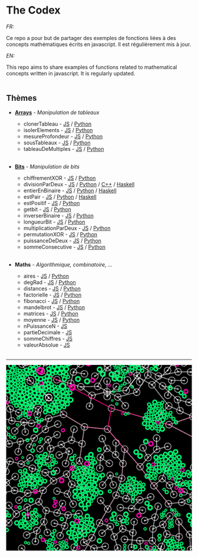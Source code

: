 # The Codex

_FR:_ 

Ce repo a pour but de partager des exemples de fonctions liées à des concepts mathématiques écrits en javascript.
Il est régulièrement mis à jour.

_EN:_

This repo aims to share examples of functions related to mathematical concepts written in javascript.
It is regularly updated.<br><br>

   ## Thèmes
  * **[Arrays](https://fr.wikipedia.org/wiki/Tableau_(structure_de_donn%C3%A9es))** - _Manipulation de tableaux_
  
    * clonerTableau - [JS](JavaScript/Arrays/clonerTableau.js) / [Python](Python/Arrays/cloner_tableau.py)
    * isolerElements - [JS](JavaScript/Arrays/isolerElements.js) / [Python](Python/Arrays/isoler_elements.py)
    * mesureProfondeur - [JS](JavaScript/Arrays/mesureProfondeur.js) / [Python](Python/Arrays/mesure_profondeur.py)
    * sousTableaux - [JS](JavaScript/Arrays/sousTableaux.js) / [Python](Python/Arrays/sous_tableaux.py)
    * tableauDeMultiples - [JS](JavaScript/Arrays/tableauDeMultiples.js) / [Python](Python/Arrays/tableau_de_multiples.py)
    <br><br>

  * **[Bits](https://fr.wikipedia.org/wiki/Bit)** - _Manipulation de bits_

    * chiffrementXOR - [JS](JavaScript/Bits/chiffrementXOR.js) / [Python](Python/Bits/chiffrement_XOR.py)
    * divisionParDeux - [JS](JavaScript/Bits/divisionParDeux.js) / [Python](Python/Bits/division_par_deux.py) / [C++](CXX/Bits/divisionParDeux.cxx) / [Haskell](Haskell/Bits/divisionParDeux.hs)
    * entierEnBinaire - [JS](JavaScript/Bits/entierEnBinaire.js) / [Python](Python/Bits/entier_en_binaire.py) / [Haskell](Haskell/Bits/entierEnBinaire.hs)
    * estPair - [JS](JavaScript/Bits/estPair.js) / [Python](Python/Bits/est_pair.py) / [Haskell](Haskell/Bits/estPair.hs)
    * estPositif - [JS](JavaScript/Bits/estPositif.js) / [Python](Python/Bits/est_positif.py)
    * getbit - [JS](JavaScript/Bits/getBit.js) / [Python](Python/Bits/get_bit.py)
    * inverserBinaire - [JS](JavaScript/Bits/inverserBinaire.js) / [Python](Python/Bits/inverser_binaire.py)
    * longueurBit - [JS](JavaScript/Bits/longueurBit.js) / [Python](Python/Bits/longueur_bit.py)
    * multiplicationParDeux - [JS](JavaScript/Bits/multiplicationParDeux.js) / [Python](Python/Bits/multiplication_par_deux.py)
    * permutationXOR - [JS](JavaScript/Bits/permutationXOR.js) / [Python](Python/Bits/permutation_XOR.py)
    * puissanceDeDeux - [JS](JavaScript/Bits/puissanceDeDeux.js) / [Python](Python/Bits/puissance_de_Deux.py)
    * sommeConsecutive - [JS](JavaScript/Bits/sommeConsecutive.js) / [Python](Python/Bits/somme_consecutive.py)
    <br><br>
    
  * **Maths** - _Algorithmique, combinatoire, ..._
  
    * aires - [JS](JavaScript/Maths/aires.js) / [Python](Python/Maths/aires.py)
    * degRad - [JS](JavaScript/Maths/degRad.js) / [Python](Python/Maths/deg_rad.py)
    * distances - [JS](JavaScript/Maths/distances.js) / [Python](Python/Maths/distances.py)
    * factorielle - [JS](JavaScript/Maths/factorielle.js) / [Python](Python/Maths/factorielle.py)
    * fibonacci - [JS](JavaScript/Maths/fibonacci.js) / [Python](Python/Maths/fibonacci.py)
    * mandelbrot - [JS](JavaScript/Maths/mandelbrot.js) / [Python](Python/Maths/mandelbrot.py)
    * matrices - [JS](JavaScript/Maths/matrices.js) / [Python](Python/Maths/matrices.py)
    * moyenne - [JS](JavaScript/Maths/moyenne.js) / [Python](Python/Maths/moyenne.py)
    * nPuissanceN - [JS](JavaScript/Maths/nPuissanceN.js)
    * partieDecimale - [JS](JavaScript/Maths/partieDecimale.js)
    * sommeChiffres - [JS](JavaScript/Maths/sommeChiffres.js)
    * valeurAbsolue - [JS](JavaScript/Maths/valeurAbsolue.js)
    <br><br>
  ---

<p align="center"><img src="./img/thumbnail.jpg" /></p>

